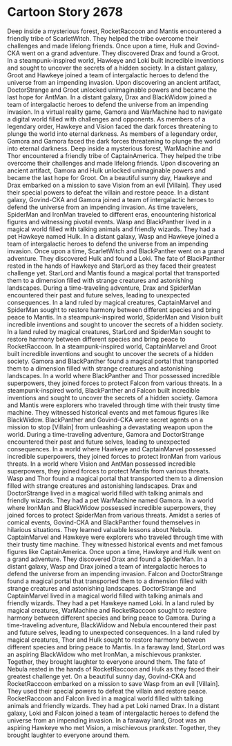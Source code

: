 # Cartoon Story 2678

Deep inside a mysterious forest, RocketRaccoon and Mantis encountered a friendly tribe of ScarletWitch. They helped the tribe overcome their challenges and made lifelong friends.
Once upon a time, Hulk and Govind-CKA went on a grand adventure. They discovered Drax and found a Groot.
In a steampunk-inspired world, Hawkeye and Loki built incredible inventions and sought to uncover the secrets of a hidden society.
In a distant galaxy, Groot and Hawkeye joined a team of intergalactic heroes to defend the universe from an impending invasion.
Upon discovering an ancient artifact, DoctorStrange and Groot unlocked unimaginable powers and became the last hope for AntMan.
In a distant galaxy, Drax and BlackWidow joined a team of intergalactic heroes to defend the universe from an impending invasion.
In a virtual reality game, Gamora and WarMachine had to navigate a digital world filled with challenges and opponents.
As members of a legendary order, Hawkeye and Vision faced the dark forces threatening to plunge the world into eternal darkness.
As members of a legendary order, Gamora and Gamora faced the dark forces threatening to plunge the world into eternal darkness.
Deep inside a mysterious forest, WarMachine and Thor encountered a friendly tribe of CaptainAmerica. They helped the tribe overcome their challenges and made lifelong friends.
Upon discovering an ancient artifact, Gamora and Hulk unlocked unimaginable powers and became the last hope for Groot.
On a beautiful sunny day, Hawkeye and Drax embarked on a mission to save Vision from an evil [Villain]. They used their special powers to defeat the villain and restore peace.
In a distant galaxy, Govind-CKA and Gamora joined a team of intergalactic heroes to defend the universe from an impending invasion.
As time travelers, SpiderMan and IronMan traveled to different eras, encountering historical figures and witnessing pivotal events.
Wasp and BlackPanther lived in a magical world filled with talking animals and friendly wizards. They had a pet Hawkeye named Hulk.
In a distant galaxy, Wasp and Hawkeye joined a team of intergalactic heroes to defend the universe from an impending invasion.
Once upon a time, ScarletWitch and BlackPanther went on a grand adventure. They discovered Hulk and found a Loki.
The fate of BlackPanther rested in the hands of Hawkeye and StarLord as they faced their greatest challenge yet.
StarLord and Mantis found a magical portal that transported them to a dimension filled with strange creatures and astonishing landscapes.
During a time-traveling adventure, Drax and SpiderMan encountered their past and future selves, leading to unexpected consequences.
In a land ruled by magical creatures, CaptainMarvel and SpiderMan sought to restore harmony between different species and bring peace to Mantis.
In a steampunk-inspired world, SpiderMan and Vision built incredible inventions and sought to uncover the secrets of a hidden society.
In a land ruled by magical creatures, StarLord and SpiderMan sought to restore harmony between different species and bring peace to RocketRaccoon.
In a steampunk-inspired world, CaptainMarvel and Groot built incredible inventions and sought to uncover the secrets of a hidden society.
Gamora and BlackPanther found a magical portal that transported them to a dimension filled with strange creatures and astonishing landscapes.
In a world where BlackPanther and Thor possessed incredible superpowers, they joined forces to protect Falcon from various threats.
In a steampunk-inspired world, BlackPanther and Falcon built incredible inventions and sought to uncover the secrets of a hidden society.
Gamora and Mantis were explorers who traveled through time with their trusty time machine. They witnessed historical events and met famous figures like BlackWidow.
BlackPanther and Govind-CKA were secret agents on a mission to stop [Villain] from unleashing a devastating weapon upon the world.
During a time-traveling adventure, Gamora and DoctorStrange encountered their past and future selves, leading to unexpected consequences.
In a world where Hawkeye and CaptainMarvel possessed incredible superpowers, they joined forces to protect IronMan from various threats.
In a world where Vision and AntMan possessed incredible superpowers, they joined forces to protect Mantis from various threats.
Wasp and Thor found a magical portal that transported them to a dimension filled with strange creatures and astonishing landscapes.
Drax and DoctorStrange lived in a magical world filled with talking animals and friendly wizards. They had a pet WarMachine named Gamora.
In a world where IronMan and BlackWidow possessed incredible superpowers, they joined forces to protect SpiderMan from various threats.
Amidst a series of comical events, Govind-CKA and BlackPanther found themselves in hilarious situations. They learned valuable lessons about Nebula.
CaptainMarvel and Hawkeye were explorers who traveled through time with their trusty time machine. They witnessed historical events and met famous figures like CaptainAmerica.
Once upon a time, Hawkeye and Hulk went on a grand adventure. They discovered Drax and found a SpiderMan.
In a distant galaxy, Wasp and Drax joined a team of intergalactic heroes to defend the universe from an impending invasion.
Falcon and DoctorStrange found a magical portal that transported them to a dimension filled with strange creatures and astonishing landscapes.
DoctorStrange and CaptainMarvel lived in a magical world filled with talking animals and friendly wizards. They had a pet Hawkeye named Loki.
In a land ruled by magical creatures, WarMachine and RocketRaccoon sought to restore harmony between different species and bring peace to Gamora.
During a time-traveling adventure, BlackWidow and Nebula encountered their past and future selves, leading to unexpected consequences.
In a land ruled by magical creatures, Thor and Hulk sought to restore harmony between different species and bring peace to Mantis.
In a faraway land, StarLord was an aspiring BlackWidow who met IronMan, a mischievous prankster. Together, they brought laughter to everyone around them.
The fate of Nebula rested in the hands of RocketRaccoon and Hulk as they faced their greatest challenge yet.
On a beautiful sunny day, Govind-CKA and RocketRaccoon embarked on a mission to save Wasp from an evil [Villain]. They used their special powers to defeat the villain and restore peace.
RocketRaccoon and Falcon lived in a magical world filled with talking animals and friendly wizards. They had a pet Loki named Drax.
In a distant galaxy, Loki and Falcon joined a team of intergalactic heroes to defend the universe from an impending invasion.
In a faraway land, Groot was an aspiring Hawkeye who met Vision, a mischievous prankster. Together, they brought laughter to everyone around them.